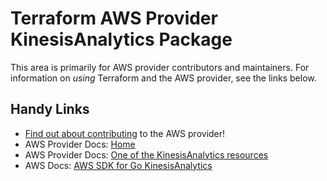 # Terraform AWS Provider KinesisAnalytics Package
<!-- markdownlint-disable MD026 -->
This area is primarily for AWS provider contributors and maintainers. For information on _using_ Terraform and the AWS provider, see the links below.


## Handy Links
* [Find out about contributing](../../../docs/contributing) to the AWS provider!
* AWS Provider Docs: [Home](https://registry.terraform.io/providers/hashicorp/aws/latest/docs)
* AWS Provider Docs: [One of the KinesisAnalytics resources](https://registry.terraform.io/providers/hashicorp/aws/latest/docs/resources/kinesis_analytics_application)
* AWS Docs: [AWS SDK for Go KinesisAnalytics](https://docs.aws.amazon.com/sdk-for-go/api/service/kinesisanalytics/)
